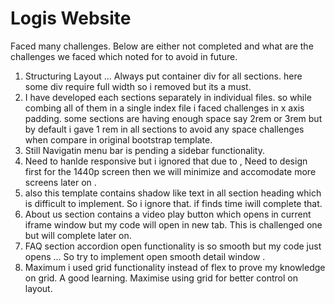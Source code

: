 # Logis Website

Faced many challenges. Below are either not completed and what are the challenges we faced which noted for to avoid in future.

1. Structuring Layout ... Always put container div for all sections. here some div require full width so i removed but its a must.
2. I have developed each sections separately in individual files. so while combing all of them in a single index file i faced challenges in x axis padding. some sections are having enough space say 2rem or 3rem but by default i gave 1 rem in all sections to avoid any space challenges when compare in original bootstrap template.
3.  Still Navigatin menu bar is pending a sidebar functionality.
4.  Need to hanlde responsive but i ignored that due to , Need to design first for the 1440p screen then we will minimize and accomodate more screens later on .
5.  also this template contains shadow like text in all section heading which is difficult to implement. So i ignore that. if finds time iwill complete that.
6.  About us section contains a video play button which opens in current iframe window but my code will open in new tab. This is challenged one but will complete later on.
7.  FAQ section accordion open functionality is so smooth but my code just opens ... So try to implement open smooth detail window .
8.  Maximum i used grid functionality instead of flex to prove my knowledge on grid. A good learning. Maximise using grid for better control on layout.
